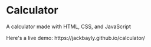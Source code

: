 # Calculator
<p>A calculator made with HTML, CSS, and JavaScript</p>
<p>Here's a live demo: https://jackbayly.github.io/calculator/</p>
